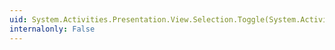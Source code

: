 ```yaml
---
uid: System.Activities.Presentation.View.Selection.Toggle(System.Activities.Presentation.EditingContext,System.Activities.Presentation.Model.ModelItem)
internalonly: False
---
```

